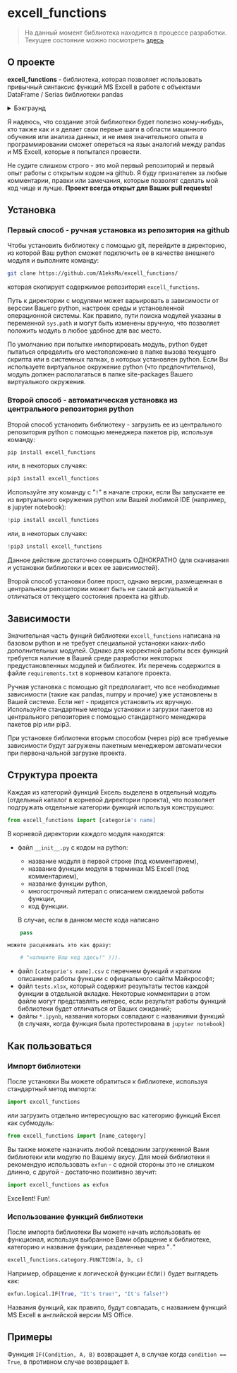 # excell_functions
> На данный момент библиотека находится в процессе разработки. Текущее состояние можно посмотреть [здесь](https://github.com/A1eksMa/excell_functions/blob/main/PROGRESS.md)


## О проекте

**excell_functions** - библиотека, которая позволяет использовать привычный синтаксис функций MS Excell в работе с объектами DataFrame / Serias библиотеки pandas

<details>
<summary>Бэкграунд</summary>

Идея создания этой библиотеки родилась как шутка, из сравнения библиотеки pandas с *Excell*-ем (как средства работы с таблицами).

Я ❤️ Excell - и не стесняюсь в этом признаться.

Не так давно меня занесло на курс по анализу данных, где в качестве основного инструмента для изучения и работы с данными использовалась библиотека *pandas*, а также другие библиотеки и средства визуализации данных на *python*.

Когда я только начинал изучать pandas, мне всегда не хватало привычного функционала MS Excell. Безусловно, аналог практически всего функционала Excell (и даже больше) есть в pandas, и может быть реализован с помощью собственных методов этой библиотеки, либо средствами базового python. Но поначалу синтаксис pandas был для меня не очень привычен, да и навыков базового программирования на python мне изрядно не хватало. Честно говоря, я до сих пор продолжаю практически каждый день открывать в этой области все новые и новые грани.

Временами доходило до того, что вместо обработки данных с помощью pandas мне проще было выгрузить датафрейм в xls-файл и сделать некоторую предобработку, используя привычный функционал MS Excell.

Поразмыслив, я пришел к выводу что в утверждении "Пандас - это Ексель питона" есть зерно истины.
Я решил, что создание библиотеки, которая позволяет использовать привычный синтаксис функций MS Excell в работе с объектами DataFrame / Serias библиотеки pandas, имеет некоторый смысл.

Есть несколько причин, по которым я написал эту библиотеку:
- во-первых: я хотел немного прокачать навыки базового python на не слишком сложной, с точки зрения кода и требований к программированию, основе;
- во-вторых: я подумал, что совсем не лишним будет освежить в памяти или открыть для себя новые, редко используемые функции MS Excell;
- в-третьих:  я только-только открыл для себя git и мне хотелось получить некоторый практический навык работы с ним, а также немного освоиться на github;
- в-четвертых: я намеревался немного потренироваться с размещением кодовой базы в центральном репозитории python, чтобы иметь возможность свободно размещать и скачивать ее посредством pip.

К тому же (в-пятых?), я как раз осваивал новый для меня текстовый редактор с весьма необычной логикой набора текста [vim], а также прокачивал навыки слепой печати в английской раскладке, и мне хотелось немного попрактиковаться в наборе кода на python.
</details>

Я надеюсь, что создание этой библиотеки будет полезно кому-нибудь, кто также как и я делает свои первые шаги в области машинного обучения или анализа данных, и не имея значительного опыта в программировании сможет опереться на язык аналогий между pandas и MS Excell, которые я попытался провести.

Не судите слишком строго - это мой первый репозиторий и первый опыт работы с открытым кодом на github.
Я буду признателен за любые комментарии, правки или замечания, которые позволят сделать мой код чище и лучше.
**Проект всегда открыт для Ваших pull requests!**
 
## Установка

### Первый способ - ручная установка из репозитория на github
Чтобы установить библиотеку с помощью git, перейдите в директорию, из которой Ваш python сможет подключить ее в качестве внешнего модуля и выполните команду:

```bash
git clone https://github.com/A1eksMa/excell_functions/
```
которая скопирует содержимое репозитория `excell_functions`.

Путь к директории с модулями может варьировать в зависимости от верссии Вашего python, настроек среды и установленной операционной системы.
Как правило, пути поиска модулей указаны в переменной `sys.path` и могут быть изменены вручную, что позволяет положить модуль в любое удобное для вас место.

По умолчанию при попытке импортировать модуль, python будет пытаться определить его местоположение в папке вызова текущего скрипта или в системных папках, в которых установлен python.
Если Вы используете виртуальное окружение python (что предпочтительно), модуль должен располагаться в папке site-packages Вашего виртуального окружения.

### Второй способ - автоматическая установка из центрального репозитория python
Второй способ установить библиотеку - загрузить ее из центрального репозитория python с помощью менеджера пакетов pip, используя команду:

```bash
pip install excell_functions
 ```

или, в некоторых случаях:

```bash
pip3 install excell_functions
```

Используйте эту команду с "`!`" в начале строки, если Вы запускаете ее из виртуального окружения python или Вашей любимой IDE (например, в jupyter notebook):

```python
!pip install excell_functions
```

или, в некоторых случаях:

```python
!pip3 install excell_functions
```

Данное действие достаточно совершить ОДНОКРАТНО (для скачивания и установки библиотеки и всех ее зависимостей).

Второй способ установки более прост, однако версия, размещенная в центральном репозитории может быть не самой актуальной и отличаться от текущего состояния проекта на github.


## Зависимости
Значительная часть фунций библиотеки `excell_functions` написана на базовом python и не требует специальной установки каких-либо дополнительных модулей.
Однако для корректной работы всех функций требуется наличие в Вашей среде разработки некоторых предустановленных модулей и библиотек.
Их перечень содержится в файле `requirements.txt` в корневом каталоге проекта. 

Ручная установка с помощью git предполагает, что все необходимые зависимости (такие как pandas, numpy  и прочие) уже установлены в Вашей системе.
Если нет - придется установить их вручную. Используйте стандартные методы установки и загрузки пакетов из центрального репозитория с помощью стандартного менеджера пакетов pip или pip3.

При установке библиотеки вторым способом (через pip) все требуемые зависимости будут загружены пакетным менеджером автоматически при первоначальной загрузке проекта.

## Структура проекта
Каждая из категорий функций Ексель выделена в отдельный модуль (отдельный каталог в корневой директории проекта), что позволяет подгружать отдельные категории функций используя конструкцию:

```python
from excell_functions import [categorie's name]
```

В корневой директории каждого модуля находятся:
- файл `__init__.py` с кодом на python:
    - название модуля в первой строке (под комментарием),
    - название функции модуля в терминах MS Excell (под комментарием),
    - название функции python,
    - многострочный литерал с описанием ожидаемой работы функции,
    - код функции.

    В случае, если в данном месте кода написано
```python
    pass
```
    можете расценивать это как фразу:
```python
    # "напишите Ваш код здесь!" ))).
```
- файл `[categorie's name].csv` с перечнем функций и кратким описанием работы функции с официального сайтм Майкрософт;
- файл `tests.xlsx`, который содержит результаты тестов каждой функции в отдельной вкладке. Некоторые комментарии в этом файле могут представлять интерес, если результат работы функций библиотеки будет отличаться от Ваших ожиданий;
- файлы `*.ipynb`, названия которых совпадают с названиями функций (в случаях, когда функция была протестирована в `jupyter notebook`)

## Как пользоваться
### Импорт библиотеки
После установки Вы можете обратиться к библиотеке, используя стандартный метод импорта:

```python
import excell_functions
```

или загрузить отдельно интересующую вас категорию функций Ексел как субмодуль:

```python
from excell_functions import [name_category]
```

Вы также можете назначить любой псевдоним загруженной Вами библиотеки или модулю по Вашему вкусу. 
Для моей библиотеки я рекомендую использовать `exfun` - с одной стороны это не слишком длинно, с другой - достаточно позитивно звучит:

```python
import excell_functions as exfun
```

Excellent! Fun!

### Использование функций библиотеки
После импорта библиотеки Вы можете начать использовать ее функционал, используя выбранное Вами обращение к библиотеке, категорию и название функции, разделенные через "`.`"

```python
excell_functions.category.FUNCTION(a, b, c)
```

Например, обращение к логической функции `ЕСЛИ()` будет выглядеть как:

```python
exfun.logical.IF(True, "It's true!", "It's false!")
```

Названия функций, как правило, будут совпадать, с названием функций MS Excell в английской версии MS Office.


## Примеры
Функция `IF(Condition, A, B)` возвращает `A`, в случае когда `condition == True`, в противном случае возвращает `B`.
